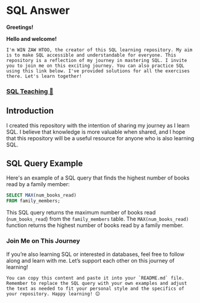# SQL Answer

**Greetings!**

**Hello and welcome!**

    I'm WIN ZAW HTOO, the creator of this SQL learning repository. My aim is to make SQL accessible and understandable for everyone. This repository is a reflection of my journey in mastering SQL. I invite you to join me on this exciting journey. You can also practice SQL using this link below. I've provided solutions for all the exercises there. Let's learn together!

### [SQL Teaching &#128279;](https://www.sqlteaching.com/)

## Introduction

I created this repository with the intention of sharing my journey as I learn SQL. I believe that knowledge is more valuable when shared, and I hope that this repository will be a useful resource for anyone who is also learning SQL.

## SQL Query Example

Here's an example of a SQL query that finds the highest number of books read by a family member:

```sql
SELECT MAX(num_books_read)
FROM family_members;
```

This SQL query returns the maximum number of books read (`num_books_read`) from the `family_members` table. The `MAX(num_books_read)` function returns the highest number of books read by a family member.

### Join Me on This Journey

If you’re also learning SQL or interested in databases, feel free to follow along and learn with me. Let’s support each other on this journey of learning!

    You can copy this content and paste it into your `README.md` file. Remember to replace the SQL query with your own examples and adjust the text as needed to fit your personal style and the specifics of your repository. Happy learning! 😊

